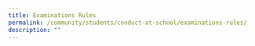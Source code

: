 ```yaml
---
title: Examinations Rules
permalink: /community/students/conduct-at-school/examinations-rules/
description: ""
---
```

